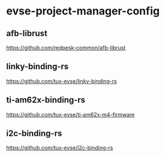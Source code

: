 # evse-project-manager-config

## afb-librust

https://github.com/redpesk-common/afb-librust

## linky-binding-rs

https://github.com/tux-evse/linky-binding-rs

## ti-am62x-binding-rs

https://github.com/tux-evse/ti-am62x-m4-firmware

## i2c-binding-rs

https://github.com/tux-evse/i2c-binding-rs

